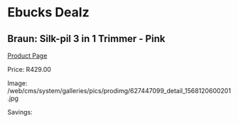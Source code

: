 
# Ebucks Dealz
## Braun: Silk-pil 3 in 1 Trimmer - Pink
[Product Page](https://www.ebucks.com/web/shop/productSelected.do?prodId=627447099&catId=1186086453)

Price: R429.00

Image: /web/cms/system/galleries/pics/prodimg/627447099_detail_1568120600201.jpg

Savings: 


	
